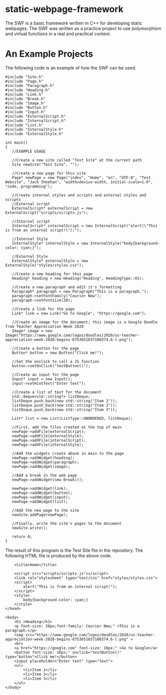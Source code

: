 # static-webpage-framework
The SWF is a basic framework written in C++ for developing static webpages. The SWF was written as a practice project to use polymorphism and virtual functions in a real and practical context.

# An Example Projects
The following code is an example of how the SWF can be used.
```
#include "Site.h"
#include "Page.h"
#include "Paragraph.h"
#include "Heading.h"
#include "Link.h"
#include "Break.h"
#include "Image.h"
#include "Button.h"
#include "Input.h"
#include "ExternalScript.h"
#include "InternalScript.h"
#include "List.h"
#include "InternalStyle.h"
#include "ExternalStyle.h"

int main()
{
   //EXAMPLE USAGE

   //Create a new site called "Test Site" at the current path
   Site newSite("Test Site", "");

   //Create a new page for this site
   Page* newPage = new Page("index", "Home", "en", "UTF-8", "Test Website", "Jack Sheehan", "width=device-width, initial-scale=1.0", "code, programming");

   //Create internal styles and scripts and external styles and scripts
   //External script
   ExternalScript* externalScript = new ExternalScript("scripts/scripts.js");

   //Internal script
   InternalScript* internalScript = new InternalScript("alert(\"This is from an internal script!\");");

   //Internal Style
   InternalStyle* internalStyle = new InternalStyle("body{background-color: cyan;}");

   //External Style
   ExternalStyle* externalStyle = new ExternalStyle("styles/styles.css");

   //Create a new heading for this page
   Heading* heading = new Heading("Heading", HeadingType::H1);

   //Create a new paragraph and edit it's formatting
   Paragraph* paragraph = new Paragraph("This is a paragraph.");
   paragraph->setFontFamily("Courier New");
   paragraph->setFontSize(20);

   //Create a link for the page
   Link* link = new Link("Go to Google", "https://google.com");

   //Create an image for the document; this image is a Google Doodle from Teacher Appreciation Week 2020
   Image* image = new Image("https://www.google.com/logos/doodles/2020/us-teacher-appreciation-week-2020-begins-6753651837108374.6-l.png");

   //Create a button for the page
   Button* button = new Button("Click me!");

   //Set the onclick to call a JS function
   button->setOnClick("testButton()");

   //Create an input for the page
   Input* input = new Input();
   input->setHintText("Enter text");

   //Create a list of text for the document
   std::deque<std::string*> listDeque;
   listDeque.push_back(new std::string("Item 1"));
   listDeque.push_back(new std::string("Item 2"));
   listDeque.push_back(new std::string("Item 3"));

   List* list = new List(ListType::UNORDERED, listDeque);

   //First, add the files created at the top of main
   newPage->addFile(externalScript);
   newPage->addFile(externalStyle);
   newPage->addFile(internalScript);
   newPage->addFile(internalStyle);

   //Add the widgets create above in main to the page
   newPage->addWidget(heading);
   newPage->addWidget(paragraph);
   newPage->addWidget(image);

   //Add a break in the web page
   newPage->addWidget(new Break());

   newPage->addWidget(link);
   newPage->addWidget(button);
   newPage->addWidget(input);
   newPage->addWidget(list);

   //Add the new page to the site
   newSite.addPage(newPage);

   //Finally, write the site's pages to the document
   newSite.write();

   return 0;
}
```
The result of this program is the Test Site file in the repository. The following HTML file is produced by the above code.

<!DOCTYPE html>
<html lang="en">
	<head>
		<meta charset="UTF-8">
		<meta name="description" content="Test Website">
		<meta name="author" content="Jack Sheehan">
		<meta name="viewport" content="width=device-width, initial-scale=1.0">
		<meta name="keywords" content="code, programming">

		<title>Home</title>

		<script src="scripts/scripts.js"></script>
		<link rel="stylesheet" type="text/css" href="styles/styles.css">
		<script>
			alert("This is from an internal script!");
		</script>
		<style>
			body{background-color: cyan;}
		</style>
	</head>

	<body>
		<h1 >Heading</h1>
		<p font-size: 20px;font-family: Courier New;" >This is a paragraph.</p>
		<img src="https://www.google.com/logos/doodles/2020/us-teacher-appreciation-week-2020-begins-6753651837108374.6-l.png" >
		<br>
		<a href="https://google.com" font-size: 16px;" >Go to Google</a>
		<button font-size: 16px;" onclick="testButton()" type="button">Click me!</button>
		<input placeholder="Enter text" type="text">
		<ul>
			<li>Item 1</li>
			<li>Item 2</li>
			<li>Item 3</li>
		</ul>
	</body>
</html>
